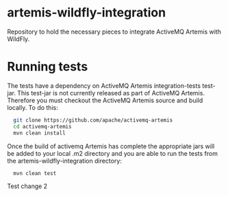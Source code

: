 artemis-wildfly-integration
============================

Repository to hold the necessary pieces to integrate ActiveMQ Artemis with WildFly.

Running tests
==============

The tests have a dependency on ActiveMQ Artemis integration-tests test-jar.  This test-jar is not currently released as part
of ActiveMQ Artemis. Therefore you must checkout the ActiveMQ Artemis source and build locally.  To do this:

```bash
  git clone https://github.com/apache/activemq-artemis
  cd activemq-artemis
  mvn clean install
```

Once the build of activemq Artemis has complete the appropriate jars will be added to your local .m2 directory and you are 
able to run the tests from the artemis-wildfly-integration directory:

```bash
  mvn clean test
```

Test change 2
